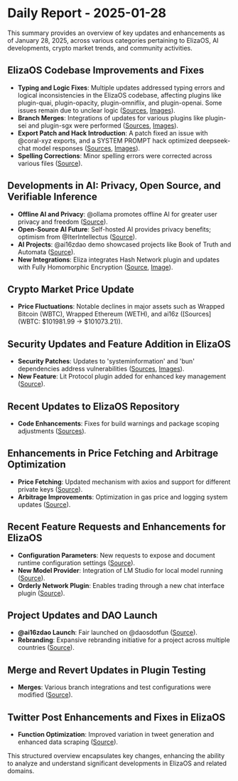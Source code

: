 # Daily Report - 2025-01-28

This summary provides an overview of key updates and enhancements as of January 28, 2025, across various categories pertaining to ElizaOS, AI developments, crypto market trends, and community activities.

## ElizaOS Codebase Improvements and Fixes

- **Typing and Logic Fixes**: Multiple updates addressed typing errors and logical inconsistencies in the ElizaOS codebase, affecting plugins like plugin-quai, plugin-opacity, plugin-omniflix, and plugin-openai. Some issues remain due to unclear logic ([Sources](https://github.com/elizaOS/eliza/commit/c15f4c4f209d2ee37833d23c0e79e708fe2279c4), [Images](https://opengraph.githubassets.com/1/elizaOS/eliza/commit/c15f4c4f209d2ee37833d23c0e79e708fe2279c4)).
- **Branch Merges**: Integrations of updates for various plugins like plugin-sei and plugin-sgx were performed ([Sources](https://github.com/elizaOS/eliza/commit/bfa95c85cfd758cd5039f6d22db68e7767944171), [Images](https://opengraph.githubassets.com/1/elizaOS/eliza/commit/bfa95c85cfd758cd5039f6d22db68e7767944171)).
- **Export Patch and Hack Introduction**: A patch fixed an issue with @coral-xyz exports, and a SYSTEM PROMPT hack optimized deepseek-chat model responses ([Sources](https://github.com/elizaOS/eliza/pull/2901), [Images](https://opengraph.githubassets.com/1/elizaOS/eliza/pull/2901)).
- **Spelling Corrections**: Minor spelling errors were corrected across various files ([Source](https://github.com/elizaOS/eliza/commit/fe8f5f74b2a7aa2f8bd5ebb543c740f5f4366cc2)).

## Developments in AI: Privacy, Open Source, and Verifiable Inference

- **Offline AI and Privacy**: @ollama promotes offline AI for greater user privacy and freedom ([Source](https://twitter.com/dankvr/status/1884361940979573184)).
- **Open-Source AI Future**: Self-hosted AI provides privacy benefits; optimism from @IterIntellectus ([Source](https://twitter.com/dankvr/status/1884048795694223426)).
- **AI Projects**: @ai16zdao demo showcased projects like Book of Truth and Automata ([Source](https://twitter.com/0xwitchy/status/1884262723514687966)).
- **New Integrations**: Eliza integrates Hash Network plugin and updates with Fully Homomorphic Encryption ([Source](https://github.com/elizaOS/eliza/pull/2894), [Image](https://opengraph.githubassets.com/1/elizaOS/eliza/pull/2894)).

## Crypto Market Price Update

- **Price Fluctuations**: Notable declines in major assets such as Wrapped Bitcoin (WBTC), Wrapped Ethereum (WETH), and ai16z ([Sources](WBTC: $101981.99 -> $101073.21)).

## Security Updates and Feature Addition in ElizaOS

- **Security Patches**: Updates to 'systeminformation' and 'bun' dependencies address vulnerabilities ([Sources](https://github.com/elizaOS/eliza/commit/c399b875fc7b5678ed536fd7564684ecd5be2ad1), [Images](https://opengraph.githubassets.com/1/elizaOS/eliza/commit/c399b875fc7b5678ed536fd7564684ecd5be2ad1)).
- **New Feature**: Lit Protocol plugin added for enhanced key management ([Source](https://github.com/elizaOS/eliza/pull/2912)).

## Recent Updates to ElizaOS Repository

- **Code Enhancements**: Fixes for build warnings and package scoping adjustments ([Sources](https://github.com/elizaOS/eliza/pull/2882)).

## Enhancements in Price Fetching and Arbitrage Optimization

- **Price Fetching**: Updated mechanism with axios and support for different private keys ([Source](https://github.com/elizaOS/eliza/commit/8480026aede835e1f6b64af7ea0289eba8f88f91)).
- **Arbitrage Improvements**: Optimization in gas price and logging system updates ([Source](https://github.com/elizaOS/eliza/commit/678144b8cefe6225a7107400f83f65f2be929386)).

## Recent Feature Requests and Enhancements for ElizaOS

- **Configuration Parameters**: New requests to expose and document runtime configuration settings ([Source](https://github.com/elizaOS/eliza/issues/2922)).
- **New Model Provider**: Integration of LM Studio for local model running ([Source](https://github.com/elizaOS/eliza/pull/2913)).
- **Orderly Network Plugin**: Enables trading through a new chat interface plugin ([Source](https://github.com/elizaOS/eliza/pull/2925)).

## Project Updates and DAO Launch

- **@ai16zdao Launch**: Fair launched on @daosdotfun ([Source](https://twitter.com/dankvr/status/1884109254501765261)).
- **Rebranding**: Expansive rebranding initiative for a project across multiple countries ([Source](https://twitter.com/shawmakesmagic/status/1884376511391674742)).

## Merge and Revert Updates in Plugin Testing

- **Merges**: Various branch integrations and test configurations were modified ([Source](https://github.com/elizaOS/eliza/commit/6fe3f82a5abd71dcaa7dc82f989b068f656b9638)).

## Twitter Post Enhancements and Fixes in ElizaOS

- **Function Optimization**: Improved variation in tweet generation and enhanced data scraping ([Source](https://github.com/elizaOS/eliza/pull/2923)).

This structured overview encapsulates key changes, enhancing the ability to analyze and understand significant developments in ElizaOS and related domains.
